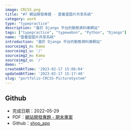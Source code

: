 ```yaml
---
image: CRCSS.png
title: "#7 網站開發專題 - 雲養雲圖片共享系統"
category: work
type: "typepractice"
description: "基於 Django 平台的動態資料庫網站"
tags: ["typepractice", "typewebnn", "Python", "Django"]
name: "雲養雲圖片共享系統"
introduction: "基於 Django 平台的動態資料庫網站"
sourceimg1_n: Kama
sourceimg1_u: '/'
sourceimg2_n: Kama
sourceimg2_u: '/'
demo: ""
createdAtTime: '2023-02-17 15:06:04'
updatedAtTime: '2023-02-17 15:17:40'
slug: "portfolio-CRCSS-PictureSystem"
---
```




## Github

- 完成日期：2022-05-29
- PDF：[網站開發專題 - 期末專案](https://github.com/ReiKama414/shop_app/blob/master/%E7%B6%B2%E7%AB%99%E9%96%8B%E7%99%BC%E5%B0%88%E9%A1%8C-%E6%9C%9F%E6%9C%AB%E5%B0%88%E6%A1%88-%E5%B0%A4%E5%93%81%E6%B7%87.pdf)
- Github：[shop_app](https://github.com/ReiKama414/shop_app)

